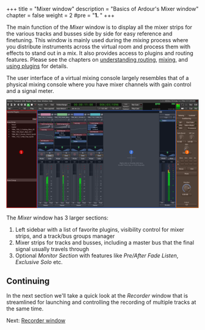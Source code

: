 +++
title = "Mixer window"
description = "Basics of Ardour's Mixer window"
chapter = false
weight = 2
#pre = "<b>1. </b>"
+++

<!-- There are 3 ways to switch to the _Mixer_ window:

1. The **Mix** button in the window switcher in the top right corner of Ardour's
window
2. `Window > Mixer > Show Mixer` in the main menu.
3. The **Alt+M** shortcut. -->

The main function of the _Mixer_ window is to display all the mixer strips for
the various tracks and busses side by side for easy reference and finetuning.
This window is mainly used during the _mixing_ process where you distribute
instruments across the virtual room and process them with effects to stand out
in a mix. It also provides access to plugins and routing features. Please see
the chapters on [understanding
routing](en/recording-audio/understanding-routing/),
[mixing](en/mixing-sessions/mixing-levels/), and [using
plugins](en/mixing-sessions/using-plugins/) for details.

The user interface of a virtual mixing console largely resembles that of a
physical mixing console where you have mixer channels with gain control and a
signal meter.

![Mixer Window](en/mixer-window-sections.png)

The _Mixer_ window has 3 larger sections:

1. Left sidebar with a list of favorite plugins, visibility control for mixer
strips, and a track/bus groups manager
2. Mixer strips for tracks and busses, including a master bus that the final
signal usually travels through
3. Optional _Monitor Section_ with features like _Pre/After Fade Listen_,
_Exclusive Solo_ etc.

## Continuing

In the next section we'll take a quick look at the _Recorder_ window that is
streamlined for launching and controlling the recording of multiple tracks at
the same time.

Next: [Recorder window](../recorder-window)